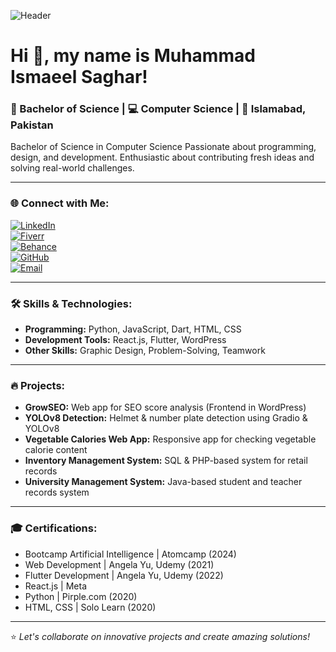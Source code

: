 ![Header](https://via.placeholder.com/1000x250.png?text=Muhammad+Ismaeel+Saghar)

# Hi 👋, my name is Muhammad Ismaeel Saghar!

### 📜 Bachelor of Science | 💻 Computer Science | 📍 Islamabad, Pakistan

Bachelor of Science in Computer Science
Passionate about programming, design, and development. Enthusiastic about contributing fresh ideas and solving real-world challenges.

---

### 🌐 Connect with Me:

[![LinkedIn](https://img.shields.io/badge/LinkedIn-%230077B5.svg?style=for-the-badge&logo=linkedin&logoColor=white)](https://www.linkedin.com/in/muhammad-ism%C3%A6el-saghar-7b08291a6/)  
[![Fiverr](https://img.shields.io/badge/Fiverr-%2300B22D.svg?style=for-the-badge&logo=fiverr&logoColor=white)](https://www.fiverr.com/ismailsaghar)  
[![Behance](https://img.shields.io/badge/Behance-%231766FF.svg?style=for-the-badge&logo=behance&logoColor=white)](http://behance.net/muhammasaghar1)  
[![GitHub](https://img.shields.io/badge/GitHub-%23121011.svg?style=for-the-badge&logo=github&logoColor=white)](https://github.com/MuhammadIsmaeel786)  
[![Email](https://img.shields.io/badge/Email-D14836?style=for-the-badge&logo=gmail&logoColor=white)](mailto:muhammadismaeelsaghar@gmail.com)

---

### 🛠 Skills & Technologies:

- **Programming:** Python, JavaScript, Dart, HTML, CSS
- **Development Tools:** React.js, Flutter, WordPress
- **Other Skills:** Graphic Design, Problem-Solving, Teamwork

---

### 🔥 Projects:

- **GrowSEO:** Web app for SEO score analysis (Frontend in WordPress)
- **YOLOv8 Detection:** Helmet & number plate detection using Gradio & YOLOv8
- **Vegetable Calories Web App:** Responsive app for checking vegetable calorie content
- **Inventory Management System:** SQL & PHP-based system for retail records
- **University Management System:** Java-based student and teacher records system

---

### 🎓 Certifications:

- Bootcamp Artificial Intelligence | Atomcamp (2024)
- Web Development | Angela Yu, Udemy (2021)
- Flutter Development | Angela Yu, Udemy (2022)
- React.js | Meta
- Python | Pirple.com (2020)
- HTML, CSS | Solo Learn (2020)

---

⭐️ *Let's collaborate on innovative projects and create amazing solutions!*
